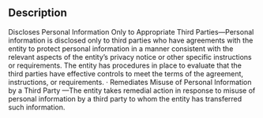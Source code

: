 ## Description

Discloses Personal Information Only to Appropriate Third Parties—Personal information is disclosed only to third parties who have agreements with the entity to protect personal information in a manner consistent with the relevant aspects of the entity’s privacy notice or other specific instructions or requirements. The entity has procedures in place to evaluate that the third parties have effective controls to meet the terms of the agreement, instructions, or requirements.
· Remediates Misuse of Personal Information by a Third Party —The entity takes remedial action in response to misuse of personal information by a third party to whom the entity has transferred such information.